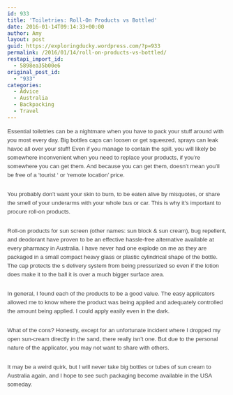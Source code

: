 ```yaml
---
id: 933
title: 'Toiletries: Roll-On Products vs Bottled'
date: 2016-01-14T09:14:33+00:00
author: Amy
layout: post
guid: https://exploringducky.wordpress.com/?p=933
permalink: /2016/01/14/roll-on-products-vs-bottled/
restapi_import_id:
  - 5898ea35b00e6
original_post_id:
  - "933"
categories:
  - Advice
  - Australia
  - Backpacking
  - Travel
---
```

<p style="line-height:15pt;vertical-align:baseline;margin:0 0 .25in;">
  <span style="font-size:10pt;font-family:'Helvetica', sans-serif;color:#404040;">Essential toiletries can be a nightmare when you have to pack your stuff around with you most every day. Big bottles caps can loosen or get squeezed, sprays can leak havoc all over your stuff! Even if you manage to contain the spill, you will likely be somewhere inconvenient when you need to replace your products, if you&#8217;re somewhere you can get them. And because you can get them, doesn&#8217;t mean you&#8217;ll be free of a &#8216;tourist &#8216; or &#8216;remote location&#8217; price.</span>
</p>

<p style="line-height:15pt;vertical-align:baseline;outline:0;orphans:2;text-align:start;widows:2;word-spacing:0;margin:0 0 .25in;">
  <span style="font-size:10pt;font-family:'Helvetica', sans-serif;color:#404040;">You probably don&#8217;t want your skin to burn, to be eaten alive by misquotes, or share the smell of your underarms with your whole bus or car. This is why it&#8217;s important to procure roll-on products.</span>
</p>

<p style="line-height:15pt;vertical-align:baseline;outline:0;orphans:2;text-align:start;widows:2;word-spacing:0;margin:0 0 .25in;">
  <span style="font-size:10pt;font-family:'Helvetica', sans-serif;color:#404040;">Roll-on products for sun screen (other names: sun block & sun cream), bug repellent, and deodorant have proven to be an effective hassle-free alternative available at every pharmacy in Australia. I have never had one explode on me as they are packaged in a small compact heavy glass or plastic cylindrical shape of the bottle. The cap protects the s delivery system from being pressurized so even if the lotion does make it to the ball it is over a much bigger surface area.</span>
</p>

<p style="line-height:15pt;vertical-align:baseline;outline:0;orphans:2;text-align:start;widows:2;word-spacing:0;margin:0 0 .25in;">
  <span style="font-size:10pt;font-family:'Helvetica', sans-serif;color:#404040;">In general, I found each of the products to be a good value. The easy applicators allowed me to know where the product was being applied and adequately controlled the amount being applied. I could apply easily even in the dark.</span>
</p>

<p style="line-height:15pt;vertical-align:baseline;outline:0;orphans:2;text-align:start;widows:2;word-spacing:0;margin:0 0 .25in;">
  <span style="font-size:10pt;font-family:'Helvetica', sans-serif;color:#404040;">What of the cons? Honestly, except for an unfortunate incident where I dropped my open sun-cream directly in the sand, there really isn&#8217;t one. But due to the personal nature of the applicator, you may not want to share with others.</span>
</p>

<p style="line-height:15pt;vertical-align:baseline;outline:0;orphans:2;text-align:start;widows:2;word-spacing:0;margin:0 0 .25in;">
  <span style="font-size:10pt;font-family:'Helvetica', sans-serif;color:#404040;">It may be a weird quirk, but I will never take big bottles or tubes of sun cream to Australia again, and I hope to see such packaging become available in the USA someday.</span>
</p>